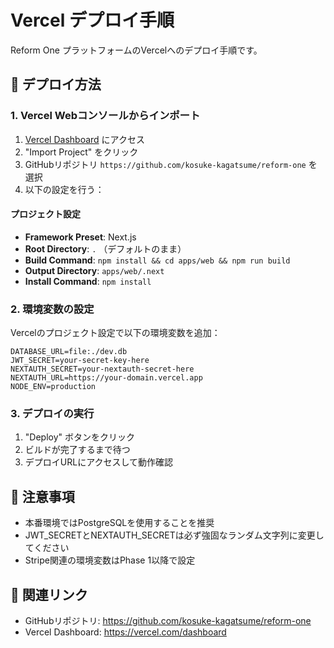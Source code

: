 # Vercel デプロイ手順

Reform One プラットフォームのVercelへのデプロイ手順です。

## 🚀 デプロイ方法

### 1. Vercel Webコンソールからインポート

1. [Vercel Dashboard](https://vercel.com/dashboard) にアクセス
2. "Import Project" をクリック
3. GitHubリポジトリ `https://github.com/kosuke-kagatsume/reform-one` を選択
4. 以下の設定を行う：

#### プロジェクト設定

- **Framework Preset**: Next.js
- **Root Directory**: `.` （デフォルトのまま）
- **Build Command**: `npm install && cd apps/web && npm run build`
- **Output Directory**: `apps/web/.next`
- **Install Command**: `npm install`

### 2. 環境変数の設定

Vercelのプロジェクト設定で以下の環境変数を追加：

```
DATABASE_URL=file:./dev.db
JWT_SECRET=your-secret-key-here
NEXTAUTH_SECRET=your-nextauth-secret-here
NEXTAUTH_URL=https://your-domain.vercel.app
NODE_ENV=production
```

### 3. デプロイの実行

1. "Deploy" ボタンをクリック
2. ビルドが完了するまで待つ
3. デプロイURLにアクセスして動作確認

## 📝 注意事項

- 本番環境ではPostgreSQLを使用することを推奨
- JWT_SECRETとNEXTAUTH_SECRETは必ず強固なランダム文字列に変更してください
- Stripe関連の環境変数はPhase 1以降で設定

## 🔗 関連リンク

- GitHubリポジトリ: https://github.com/kosuke-kagatsume/reform-one
- Vercel Dashboard: https://vercel.com/dashboard